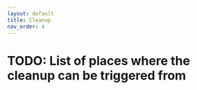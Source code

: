 ```yaml
---
layout: default
title: Cleanup
nav_order: 4
---
```


# TODO: List of places where the cleanup can be triggered from
